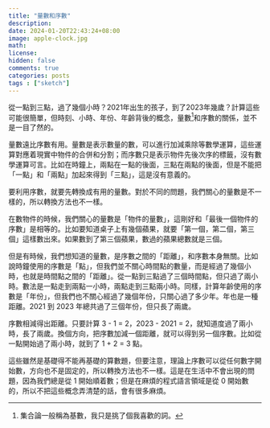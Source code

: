 ```yaml
---
title: "量數和序數"
description: 
date: 2024-01-20T22:43:24+08:00
image: apple-clock.jpg
math: 
license: 
hidden: false
comments: true
categories: posts
tags : ["sketch"]
---
```

從一點到三點，過了幾個小時？2021年出生的孩子，到了2023年幾歲？計算這些可能很簡單，但時刻、小時、年份、年齡背後的概念，量數[^1]和序數的關係，並不是一目了然的。

量數遠比序數有用。量數是表示數量的數，可以進行加減乘除等數學運算，這些運算對應着現實中物件的合併和分割；而序數只是表示物件先後次序的標籤，沒有數學運算可言。比如在時鐘上，兩點在一點的後面，三點在兩點的後面，但是不能把「一點」和「兩點」加起來得到「三點」，這是沒有意義的。

要利用序數，就要先轉換成有用的量數。對於不同的問題，我們關心的量數是不一樣的，所以轉換方法也不一樣。

在數物件的時候，我們關心的量數是「物件的量數」，這剛好和「最後一個物件的序數」是相等的。比如要知道桌子上有幾個蘋果，就要「第一個，第二個，第三個」這樣數出來。如果數到了第三個蘋果，數過的蘋果總數就是三個。

但是有時候，我們想知道的量數，是序數之間的「距離」，和序數本身無關。比如說時鐘使用的序數是「點」，但我們並不關心時間點的數量，而是經過了幾個小時，也就是時間點之間的「距離」。從一點到三點過了三個時間點，但只過了兩小時。數法是一點走到兩點一小時，兩點走到三點兩小時。同樣，計算年齡使用的序數是「年份」，但我們也不關心經過了幾個年份，只關心過了多少年。年也是一種距離。2021 到 2023 年總共過了三個年份，但只長了兩歲。

序數相減得出距離。只要計算 3 - 1 = 2，2023 - 2021 = 2，就知道度過了兩小時，長了兩歲。換個方向，把序數加減一個距離，就可以得到另一個序數。比如從一點開始過了兩小時，就到了 1 + 2 = 3 點。

這些雖然是基礎得不能再基礎的算數題，但要注意，理論上序數可以從任何數字開始數，方向也不是固定的，所以轉換方法也不一樣。這是在生活中不會出現的問題，因為我們總是從 1 開始順着數；但是在麻煩的程式語言領域是從 0 開始數的，所以不把這些概念弄清楚的話，會有很多麻煩。

[^1]: 集合論一般稱為基數，我只是挑了個我喜歡的詞。
